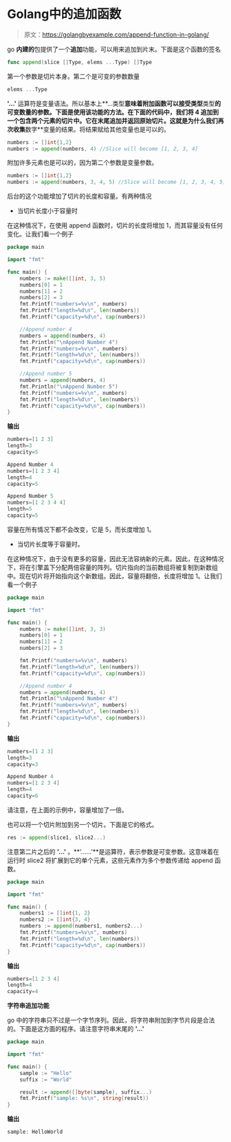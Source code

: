 # Golang中的追加函数

> 原文：<https://golangbyexample.com/append-function-in-golang/>

go **内建的**包提供了一个**追加**功能，可以用来追加到片末。下面是这个函数的签名

```go
func append(slice []Type, elems ...Type) []Type
```

第一个参数是切片本身。第二个是可变的参数数量

```go
elems ...Type
```

**'…'** 运算符是变量语法。所以基本上**…类型**意味着附加函数可以接受类型**类型**的可变数量的参数。下面是使用该功能的方法。在下面的代码中，我们将 4 追加到一个包含两个元素的切片中。它在末尾追加并返回原始切片。这就是为什么我们再次收集**数字**变量的结果。将结果赋给其他变量也是可以的。

```go
numbers := []int{1,2}
numbers := append(numbers, 4) //Slice will become [1, 2, 3, 4]
```

附加许多元素也是可以的，因为第二个参数是变量参数。

```go
numbers := []int{1,2}
numbers := append(numbers, 3, 4, 5) //Slice will become [1, 2, 3, 4, 5]
```

后台的这个功能增加了切片的长度和容量。有两种情况

*   当切片长度小于容量时

在这种情况下，在使用 append 函数时，切片的长度将增加 1，而其容量没有任何变化。让我们看一个例子

```go
package main

import "fmt"

func main() {
    numbers := make([]int, 3, 5)
    numbers[0] = 1
    numbers[1] = 2
    numbers[2] = 3
    fmt.Printf("numbers=%v\n", numbers)
    fmt.Printf("length=%d\n", len(numbers))
    fmt.Printf("capacity=%d\n", cap(numbers))

    //Append number 4
    numbers = append(numbers, 4)
    fmt.Println("\nAppend Number 4")
    fmt.Printf("numbers=%v\n", numbers)
    fmt.Printf("length=%d\n", len(numbers))
    fmt.Printf("capacity=%d\n", cap(numbers))

    //Append number 5
    numbers = append(numbers, 4)
    fmt.Println("\nAppend Number 5")
    fmt.Printf("numbers=%v\n", numbers)
    fmt.Printf("length=%d\n", len(numbers))
    fmt.Printf("capacity=%d\n", cap(numbers))
}
```

**输出**

```go
numbers=[1 2 3]
length=3
capacity=5

Append Number 4
numbers=[1 2 3 4]
length=4
capacity=5

Append Number 5
numbers=[1 2 3 4 4]
length=5
capacity=5
```

容量在所有情况下都不会改变，它是 5，而长度增加 1。

*   当切片长度等于容量时。

在这种情况下，由于没有更多的容量，因此无法容纳新的元素。因此，在这种情况下，将在引擎盖下分配两倍容量的阵列。切片指向的当前数组将被复制到新数组中。现在切片将开始指向这个新数组。因此，容量将翻倍，长度将增加 1。让我们看一个例子

```go
package main

import "fmt"

func main() {
    numbers := make([]int, 3, 3)
    numbers[0] = 1
    numbers[1] = 2
    numbers[2] = 3

    fmt.Printf("numbers=%v\n", numbers)
    fmt.Printf("length=%d\n", len(numbers))
    fmt.Printf("capacity=%d\n", cap(numbers))

    //Append number 4
    numbers = append(numbers, 4)
    fmt.Println("\nAppend Number 4")
    fmt.Printf("numbers=%v\n", numbers)
    fmt.Printf("length=%d\n", len(numbers))
    fmt.Printf("capacity=%d\n", cap(numbers))
}
```

**输出**

```go
numbers=[1 2 3]
length=3
capacity=3

Append Number 4
numbers=[1 2 3 4]
length=4
capacity=6
```

请注意，在上面的示例中，容量增加了一倍。

也可以将一个切片附加到另一个切片。下面是它的格式。

```go
res := append(slice1, slice2...)
```

注意第二片之后的 **'…'** 。**'……'**是运算符，表示参数是可变参数。这意味着在运行时 slice2 将扩展到它的单个元素，这些元素作为多个参数传递给 append 函数。

```go
package main

import "fmt"

func main() {
    numbers1 := []int{1, 2}
    numbers2 := []int{3, 4}
    numbers := append(numbers1, numbers2...)
    fmt.Printf("numbers=%v\n", numbers)
    fmt.Printf("length=%d\n", len(numbers))
    fmt.Printf("capacity=%d\n", cap(numbers))
}
```

**输出**

```go
numbers=[1 2 3 4]
length=4
capacity=4
```

**字符串追加功能**

go 中的字符串只不过是一个字节序列。因此，将字符串附加到字节片段是合法的。下面是这方面的程序。请注意字符串末尾的 **'…'**

```go
package main

import "fmt"

func main() {
    sample := "Hello"
    suffix := "World"

    result := append([]byte(sample), suffix...)
    fmt.Printf("sample: %s\n", string(result))
}
```

**输出**

```go
sample: HelloWorld
```